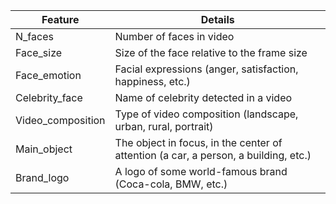| Feature | Details |
| --- | --- |
| N_faces | Number of faces in video |
| Face_size | Size of the face relative to the frame size |
| Face_emotion | Facial expressions (anger, satisfaction, happiness, etc.) |
| Celebrity_face | Name of celebrity detected in a video |
| Video_composition | Type of video composition (landscape, urban, rural, portrait) |
| Main_object | The object in focus, in the center of attention (a car, a person, a building, etc.) |
| Brand_logo | A logo of some world-famous brand (Coca-cola, BMW, etc.) | 
